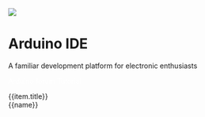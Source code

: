 <div class="container uiflow_banner">
    <div>
      <img src="https://m5stack.oss-cn-shenzhen.aliyuncs.com/image/m5-docs_homepage/home_page/arduino_home_page.webp">
    </div>
    <div style="margin-top:30px">
      <h1 class="jumbotron-heading">Arduino IDE</h1>
      <p class="lead text-muted">A familiar development platform for electronic enthusiasts</p>
      <p>
        <a href="https://www.arduino.cn/forum-152-1.html" target="view_window" class="btn btn-primary my-2" style="color:white;text-decoration:none">Arduino forum</a>
        <a class="btn btn-secondary my-2" style="color:white;text-decoration:none" onclick= page_move("tutorial")>Tutorial</a>
      </p>
    </div>
</div>


<div id='arduino_home_page'>
  <el-card class="box-card" v-for="(item,index) in list" :key="index" style="margin-bottom:20px">
    <div slot="header" class="clearfix">
      <span>{{item.title}}</span>
      <i class="el-icon-s-management" style="float: right;"></i>
    </div>
    <div v-for="(href,name) in item.item" :key="name" style="margin: 0px 10px 10px 0px ;display:inline-block;">
      <a :href='href'><el-tag>{{name}}</el-tag></a>
    </div>
  </el-card>
</div>


<script>

const quickstart = {
  'title':"快速上手",
  'item':{
    'BASIC / M5GO / FIRE / FACES':'#/zh_CN/arduino/arduino_development',
    'M5StickC':'#/zh_CN/arduino/arduino_development',
    'M5Stick':'#/zh_CN/arduino/arduino_development',
    'ATOM Lite / Matrix':'#/zh_CN/arduino/arduino_development',
    'M5Core2':'#/zh_CN/arduino/arduino_core2_development'
  }
};

const m5core_api = {
  'title':"M5Core API",
  'item':{
    'System':'#/zh_CN/api/system',
    'Speaker':'#/zh_CN/api/speaker',
    'LCD':'#/zh_CN/api/lcd',
    'Button':'#/zh_CN/api/button',
    'IMU Sensor(MPU9250)':'#/zh_CN/api/mpu9250',
    'Button':'#/zh_CN/api/button',
    'TF Card':'#/zh_CN/api/tf',
    'Power':'#/zh_CN/api/power',
    'I/O':'#/zh_CN/api/gpio',
    'I2C':'#/zh_CN/api/commutil',
    'WIFI':'#/zh_CN/api/wifi',
    'Timer':'#/zh_CN/api/ticker',
  }
};

const m5core2_api = {
  'title':"M5Core2 API",
  'item':{
    'System':'#/zh_CN/api/system',
    'Speaker':'#/zh_CN/api/speaker',
    'LCD':'#/zh_CN/api/lcd',
    'Button':'#/zh_CN/api/button',
    'IMU Sensor(MPU9250)':'#/zh_CN/api/mpu9250',
    'Button':'#/zh_CN/api/button',
    'TF Card':'#/zh_CN/api/tf',
    'Power':'#/zh_CN/api/power',
    'I/O':'#/zh_CN/api/gpio',
    'I2C':'#/zh_CN/api/commutil',
    'WIFI':'#/zh_CN/api/wifi',
    'Timer':'#/zh_CN/api/ticker',
  }
};

const m5stickc_api = {
  'title':"M5StickC API",
  'item':{
    'System':'#/zh_CN/api/system_m5stickc',
    'AXP192':'#/zh_CN/api/axp192_m5stickc',
    'TFT-SCREEN':'#/zh_CN/api/lcd_m5stickc',
    'IMU':'#/zh_CN/api/imu',
    'RTC':'#/zh_CN/api/rtc',
    'PWM':'#/zh_CN/api/pwm',
  }
};


var arduino_home_page = new Vue({
    el:'#arduino_home_page',
    data() {
      return {
        list: {
            quickstart: quickstart,
            m5core_api: m5core_api,
            m5stickc_api: m5stickc_api,
            m5core2_api: m5core2_api
          }
      };
    }
})
</script>